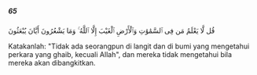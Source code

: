 ##### 65

<span class="ayah">قُل لَّا يَعْلَمُ مَن فِى ٱلسَّمَٰوَٰتِ وَٱلْأَرْضِ ٱلْغَيْبَ إِلَّا ٱللَّهُ ۚ وَمَا يَشْعُرُونَ أَيَّانَ يُبْعَثُونَ</span>

<span class="ayah_translation">Katakanlah: "Tidak ada seorangpun di langit dan di bumi yang mengetahui perkara yang ghaib, kecuali Allah", dan mereka tidak mengetahui bila mereka akan dibangkitkan.</span>
